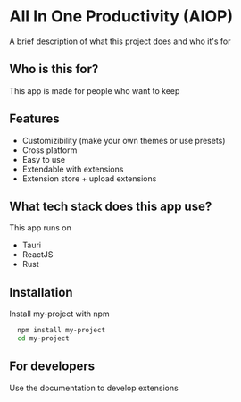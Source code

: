 
# All In One Productivity (AIOP)

A brief description of what this project does and who it's for

## Who is this for?
This app is made for people who want to keep 

## Features

- Customizibility (make your own themes or use presets)
- Cross platform
- Easy to use
- Extendable with extensions
- Extension store + upload extensions

## What tech stack does this app use?
This app runs on
- Tauri
- ReactJS
- Rust

## Installation

Install my-project with npm

```bash
  npm install my-project
  cd my-project
```

## For developers
Use the documentation to develop extensions